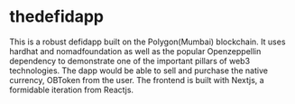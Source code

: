 # thedefidapp
This is a robust defidapp built on the Polygon(Mumbai) blockchain. It uses hardhat and nomadfoundation as well as the popular Openzeppellin dependency to demonstrate one of the important pillars of web3 technologies. The dapp would be able to sell and purchase the native currency, OBToken from the user. The frontend is built with Nextjs, a formidable iteration from Reactjs.
